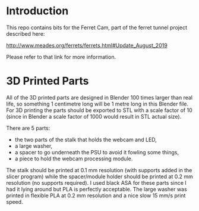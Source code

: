 # Introduction

This repo contains bits for the Ferret Cam, part of the ferret tunnel project described here:

http://www.meades.org/ferrets/ferrets.html#Update_August_2019

Please refer to that link for more information.

# 3D Printed Parts
All of the 3D printed parts are designed in Blender 100 times larger than real life, so something 1 centimetre long will be 1 metre long in this Blender file.  For 3D printing the parts should be exported to STL with a scale factor of 10 (since in Blender a scale factor of 1000 would result in STL actual size).

There are 5 parts:

* the two parts of the stalk that holds the webcam and LED,
* a large washer,
* a spacer to go underneath the PSU to avoid it fowling some things,
* a piece to hold the webcam processing module.

The stalk should be printed at 0.1 mm resolution (with supports added in the slicer program) while the spacer/module holder should be printed at 0.2 mm resolution (no supports required).  I used black ASA for these parts since I had it lying around but PLA is perfectly acceptable.  The large washer was printed in flexible PLA at 0.2 mm resolution and a nice slow 15 mm/s print speed.